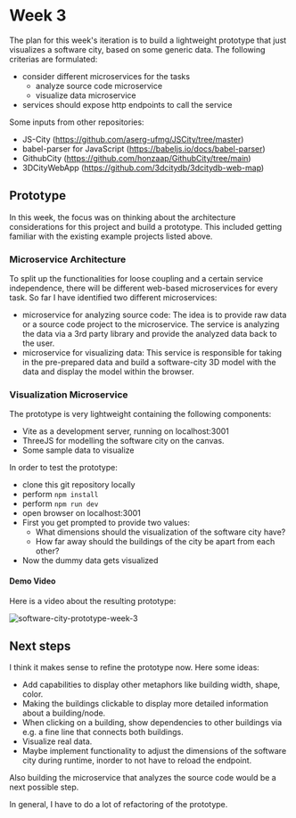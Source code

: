 # Week 3

The plan for this week's iteration is to build a lightweight prototype that just visualizes a software city, based on some generic data. The following criterias are formulated:
* consider different microservices for the tasks
  * analyze source code microservice
  * visualize data microservice
* services should expose http endpoints to call the service

Some inputs from other repositories:
* JS-City (https://github.com/aserg-ufmg/JSCity/tree/master)
* babel-parser for JavaScript (https://babeljs.io/docs/babel-parser)
* GithubCity (https://github.com/honzaap/GithubCity/tree/main)
* 3DCityWebApp (https://github.com/3dcitydb/3dcitydb-web-map)

## Prototype
In this week, the focus was on thinking about the architecture considerations for this project and build a prototype. This included getting familiar with the existing example projects listed above. 

### Microservice Architecture
To split up the functionalities for loose coupling and a certain service independence, there will be different web-based microservices for every task. So far I have identified two different microservices:
* microservice for analyzing source code: The idea is to provide raw data or a source code project to the microservice. The service is analyzing the data via a 3rd party library and provide the analyzed data back to the user.
* microservice for visualizing data: This service is responsible for taking in the pre-prepared data and build a software-city 3D model with the data and display the model within the browser.

### Visualization Microservice
The prototype is very lightweight containing the following components:
* Vite as a development server, running on localhost:3001
* ThreeJS for modelling the software city on the canvas.
* Some sample data to visualize

In order to test the prototype:
* clone this git repository locally
* perform ```npm install```
* perform ```npm run dev```
* open browser on localhost:3001
* First you get prompted to provide two values:
  * What dimensions should the visualization of the software city have?
  * How far away should the buildings of the city be apart from each other?
* Now the dummy data gets visualized

#### Demo Video
Here is a video about the resulting prototype:

![software-city-prototype-week-3](https://github.com/jonaslanzlinger/software-city-project/assets/141398686/11da6d31-e722-493c-876a-f91d3050a9f8)


## Next steps
I think it makes sense to refine the prototype now. Here some ideas:
* Add capabilities to display other metaphors like building width, shape, color.
* Making the buildings clickable to display more detailed information about a building/node.
* When clicking on a building, show dependencies to other buildings via e.g. a fine line that connects both buildings.
* Visualize real data.
* Maybe implement functionality to adjust the dimensions of the software city during runtime, inorder to not have to reload the endpoint.

Also building the microservice that analyzes the source code would be a next possible step.

In general, I have to do a lot of refactoring of the prototype.
